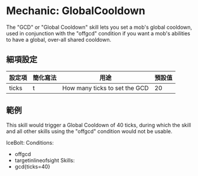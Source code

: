 Mechanic: GlobalCooldown
========================

The "GCD" or "Global Cooldown" skill lets you set a mob's global
cooldown, used in conjunction with the "offgcd" condition if you want a
mob's abilities to have a global, over-all shared cooldown.

細項設定
----------

| 設定項 | 簡化寫法 | 用途 | 預設值 |
|-----------|---------|-------------------------------|---------------|
| ticks | t | How many ticks to set the GCD | 20|

  

範例
--------

This skill would trigger a Global Cooldown of 40 ticks, during which the
skill and all other skills using the "offgcd" condition would not be
usable.

  IceBolt:
Conditions:
- offgcd
- targetinlineofsight
Skills:
- gcd{ticks=40}
